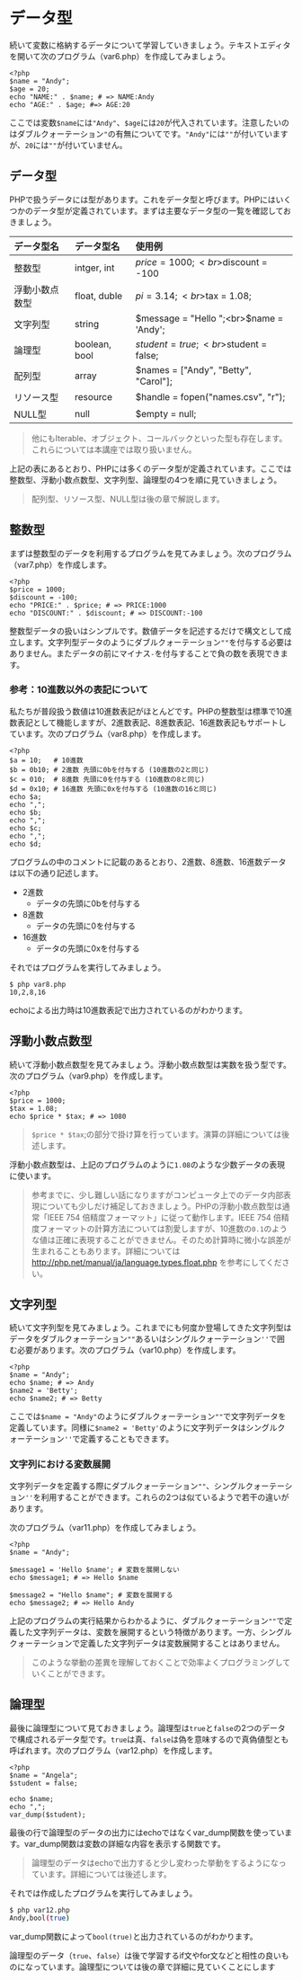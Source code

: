 # データ型

続いて変数に格納するデータについて学習していきましょう。テキストエディタを開いて次のプログラム（var6.php）を作成してみましょう。


```
<?php
$name = "Andy";
$age = 20;
echo "NAME:" . $name; # => NAME:Andy
echo "AGE:" . $age; #=> AGE:20
```

ここでは変数`$name`には`"Andy"`、`$age`には`20`が代入されています。注意したいのはダブルクォーテーション`"`の有無についてです。`"Andy"`には`""`が付いていますが、`20`には`""`が付いていません。

## データ型

PHPで扱うデータには型があります。これをデータ型と呼びます。PHPにはいくつかのデータ型が定義されています。まずは主要なデータ型の一覧を確認しておきましょう。

|データ型名|データ型名|使用例|
|:--|:--|:--|
|整数型|intger, int|$price = 1000;<br>$discount = -100|
|浮動小数点数型|float, duble|$pi = 3.14;<br>$tax = 1.08;|
|文字列型|string|$message = "Hello ";<br>$name = 'Andy';|
|論理型|boolean, bool|$student = true;<br>$student = false;|
|配列型|array|$names = ["Andy", "Betty", "Carol"];|
|リソース型|resource|$handle = fopen("names.csv", "r");|
|NULL型|null|$empty = null;|

> 他にもIterable、オブジェクト、コールバックといった型も存在します。これらについては本講座では取り扱いません。

上記の表にあるとおり、PHPには多くのデータ型が定義されています。ここでは整数型、浮動小数点数型、文字列型、論理型の4つを順に見ていきましょう。

> 配列型、リソース型、NULL型は後の章で解説します。

## 整数型

まずは整数型のデータを利用するプログラムを見てみましょう。次のプログラム（var7.php）を作成します。

```
<?php
$price = 1000;
$discount = -100;
echo "PRICE:" . $price; # => PRICE:1000
echo "DISCOUNT:" . $discount; # => DISCOUNT:-100
```

整数型データの扱いはシンプルです。数値データを記述するだけで構文として成立します。文字列型データのようにダブルクォーテーション`""`を付与する必要はありません。またデータの前にマイナス`-`を付与することで負の数を表現できます。

### 参考：10進数以外の表記について

私たちが普段扱う数値は10進数表記がほとんどです。PHPの整数型は標準で10進数表記として機能しますが、2進数表記、8進数表記、16進数表記もサポートしています。次のプログラム（var8.php）を作成します。

```
<?php
$a = 10;   # 10進数
$b = 0b10; # 2進数 先頭に0bを付与する (10進数の2と同じ)
$c = 010;  # 8進数 先頭に0を付与する (10進数の8と同じ)
$d = 0x10; # 16進数 先頭に0xを付与する (10進数の16と同じ)
echo $a;
echo ",";
echo $b;
echo ",";
echo $c;
echo ",";
echo $d;
```

プログラムの中のコメントに記載のあるとおり、2進数、8進数、16進数データは以下の通り記述します。

+ 2進数
  + データの先頭に0bを付与する
+ 8進数
  + データの先頭に0を付与する
+ 16進数
  + データの先頭に0xを付与する

それではプログラムを実行してみましょう。

```
$ php var8.php
10,2,8,16
```

echoによる出力時は10進数表記で出力されているのがわかります。


## 浮動小数点数型

続いて浮動小数点数型を見てみましょう。浮動小数点数型は実数を扱う型です。次のプログラム（var9.php）を作成します。

```
<?php
$price = 1000;
$tax = 1.08;
echo $price * $tax; # => 1080
```

> `$price * $tax`;の部分で掛け算を行っています。演算の詳細については後述します。

浮動小数点数型は、上記のプログラムのように`1.08`のような少数データの表現に使います。

> 参考までに、少し難しい話になりますがコンピュータ上でのデータ内部表現についても少しだけ補足しておきましょう。PHPの浮動小数点数型は通常「IEEE 754 倍精度フォーマット」に従って動作します。IEEE 754 倍精度フォーマットの計算方法については割愛しますが、10進数の`0.1`のような値は正確に表現することができません。そのため計算時に微小な誤差が生まれることもあります。詳細については http://php.net/manual/ja/language.types.float.php を参考にしてください。


## 文字列型

続いて文字列型を見てみましょう。これまでにも何度か登場してきた文字列型はデータをダブルクォーテーション`""`あるいはシングルクォーテーション`''`で囲む必要があります。次のプログラム（var10.php）を作成します。

```
<?php
$name = "Andy";
echo $name; # => Andy
$name2 = 'Betty';
echo $name2; # => Betty
```

ここでは`$name = "Andy"`のようにダブルクォーテーション`""`で文字列データを定義しています。同様に`$name2 = 'Betty'`のように文字列データはシングルクォーテーション`''`で定義することもできます。


### 文字列における変数展開

文字列データを定義する際にダブルクォーテーション`""`、シングルクォーテーション`''`を利用することができます。これらの2つは似ているようで若干の違いがあります。

次のプログラム（var11.php）を作成してみましょう。

```
<?php
$name = "Andy";

$message1 = 'Hello $name'; # 変数を展開しない
echo $message1; # => Hello $name

$message2 = "Hello $name"; # 変数を展開する
echo $message2; # => Hello Andy
```

上記のプログラムの実行結果からわかるように、ダブルクォーテーション`""`で定義した文字列データは、変数を展開するという特徴があります。一方、シングルクォーテーションで定義した文字列データは変数展開することはありません。

> このような挙動の差異を理解しておくことで効率よくプログラミングしていくことができます。

## 論理型

最後に論理型について見ておきましょう。論理型は`true`と`false`の2つのデータで構成されるデータ型です。`true`は真、`false`は偽を意味するので真偽値型とも呼ばれます。次のプログラム（var12.php）を作成します。

```
<?php
$name = "Angela";
$student = false;

echo $name;
echo ",";
var_dump($student);
```

最後の行で論理型のデータの出力にはechoではなくvar_dump関数を使っています。var_dump関数は変数の詳細な内容を表示する関数です。

> 論理型のデータはechoで出力すると少し変わった挙動をするようになっています。詳細については後述します。

それでは作成したプログラムを実行してみましょう。

```sh
$ php var12.php
Andy,bool(true)
```

var_dump関数によって`bool(true)`と出力されているのがわかります。

論理型のデータ（`true`、`false`）は後で学習するif文やfor文などと相性の良いものになっています。論理型については後の章で詳細に見ていくことにします

